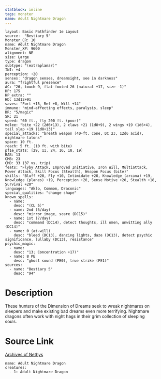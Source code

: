 ```yaml
---
statblock: inline
tags: monster
name: Adult Nightmare Dragon
---
```

```statblock
layout: Basic Pathfinder 1e Layout
source:  "Bestiary 5"
Monster_CR: 10
name: Adult Nightmare Dragon
Monster_XP: 9600
alignment: NE
size: Large
type: dragon
subtype: "(extraplanar)"
INI: +4
perception: +20
senses: "dragon senses, dreamsight, see in darkness"
aura: "frightful presence"
AC: "26, touch 9, flat-footed 26 (natural +17, size -1)"
HP: 175
HP_extra: ""
HD: 13d12+91
saves: "Fort +15, Ref +8, Will +14"
immune: "mind-affecting effects, paralysis, sleep"
DR: "5/magic"
SR: 21
speed: "60 ft., fly 200 ft. (poor)"
melee: "bite +22 (2d6+13), 2 claws +21 (1d8+9), 2 wings +19 (1d6+4), tail slap +19 (1d8+13)"
special_attacks: "breath weapon (40-ft. cone, DC 23, 12d6 acid), nightmare talons"
space: 10 ft.
reach: 5 ft. (10 ft. with bite)
pf1e_stats: [29, 11, 24, 16, 18, 19]
BAB: 13
CMB: 23
CMD: 33 (37 vs. trip)
feats: "Flyby Attack, Improved Initiative, Iron Will, Multiattack, Power Attack, Skill Focus (Stealth), Weapon Focus (bite)"
skills: "Bluff +20, Fly +10, Intimidate +20, Knowledge (arcana) +19, Knowledge (planes) +19, Perception +20, Sense Motive +20, Stealth +18, Survival +20"
languages: "Aklo, Common, Draconic"
special_qualities: "change shape"
known_spells:
  - name:
    desc: "(CL 5)"
  - name: 2nd (5/day)
    desc: "mirror image, scare (DC15)"
  - name: 1st (7/day)
    desc: "command (DC14), detect thoughts, ill omen, unwitting ally (DC14)"
  - name: 0 (at-will)
    desc: "bleed (DC13), dancing lights, daze (DC13), detect psychic significance, lullaby (DC13), resistance"
psychic_magic:
  - name:
    desc: "13; Concentration +17)"
  - name: 8 PE
    desc: "ghost sound (PE0), true strike (PE1)"
sources:
  - name: "Bestiary 5"
    desc: "94"
```
# Description
These hunters of the Dimension of Dreams seek to wreak nightmares on sleepers and make existing bad dreams even more terrifying. Nightmare dragons often work with night hags in their grim collection of sleeping souls.
# Source Link
[Archives of Nethys](https://aonprd.com/MonsterDisplay.aspx?ItemName=Adult%20Nightmare%20Dragon)
```encounter-table
name: Adult Nightmare Dragon
creatures:
  - 1: Adult Nightmare Dragon
```
